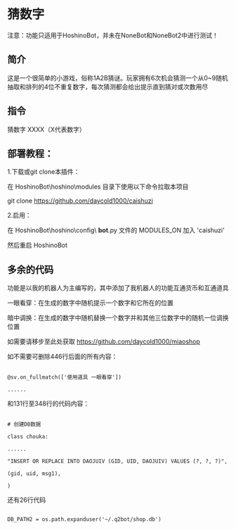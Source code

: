 # 猜数字
注意：功能只适用于HoshinoBot，并未在NoneBot和NoneBot2中进行测试！

## 简介
这是一个很简单的小游戏，俗称1A2B猜谜。玩家拥有6次机会猜测一个从0~9随机抽取和排列的4位不重复数字，每次猜测都会给出提示直到猜对或次数用尽

## 指令
猜数字
XXXX（X代表数字）

## 部署教程：
1.下载或git clone本插件：

在 HoshinoBot\hoshino\modules 目录下使用以下命令拉取本项目

git clone https://github.com/daycold1000/caishuzi

2.启用：

在 HoshinoBot\hoshino\config\ **bot**.py 文件的 MODULES_ON 加入 'caishuzi'

然后重启 HoshinoBot

## 多余的代码
功能是以我的机器人为主编写的，其中添加了我机器人的功能互通货币和互通道具

一眼看穿：在生成的数字中随机提示一个数字和它所在的位置

暗中调换：在生成的数字中随机替换一个数字并和其他三位数字中的随机一位调换位置

如需要请移步至此处获取 https://github.com/daycold1000/miaoshop

如不需要可删除446行后面的所有内容：

```

@sv.on_fullmatch(['使用道具 一眼看穿'])

......

```


和131行至348行的代码内容：

```

# 创建DB数据

class chouka:

......

"INSERT OR REPLACE INTO DAOJUIV (GID, UID, DAOJUIV) VALUES (?, ?, ?)",

(gid, uid, msg1),

)

```


还有26行代码

```

DB_PATH2 = os.path.expanduser('~/.q2bot/shop.db')

```

